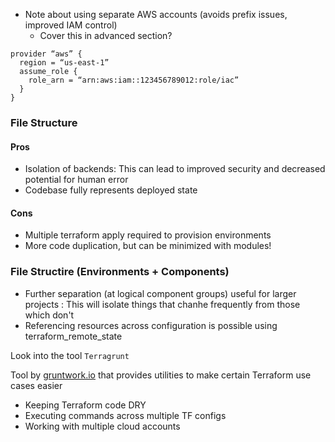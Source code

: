 - Note about using separate AWS accounts (avoids prefix issues, improved IAM control)
  - Cover this in advanced section?
  
```
provider “aws” {
  region = “us-east-1”
  assume_role {
    role_arn = “arn:aws:iam::123456789012:role/iac”
  }
}
```

### File Structure 

#### Pros
- Isolation of backends: This can lead to improved security and decreased potential for human error
- Codebase fully represents deployed state

#### Cons
- Multiple terraform apply required to provision environments
- More code duplication, but can be minimized with modules!

### File Structire (Environments + Components)
- Further separation (at logical component groups) useful for larger projects : This will isolate things that chanhe frequently from those which don't
- Referencing resources across configuration is possible using terraform_remote_state

Look into the tool `Terragrunt`

Tool by [gruntwork.io](https://terragrunt.gruntwork.io/) that provides utilities to make certain Terraform use cases easier
- Keeping Terraform code DRY
- Executing commands across multiple TF configs
- Working with multiple cloud accounts
